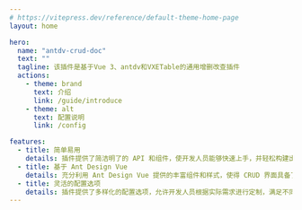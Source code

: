 ```yaml
---
# https://vitepress.dev/reference/default-theme-home-page
layout: home

hero:
  name: "antdv-crud-doc"
  text: ""
  tagline: 该插件是基于Vue 3、antdv和VXETable的通用增删改查插件
  actions:
    - theme: brand
      text: 介绍
      link: /guide/introduce
    - theme: alt
      text: 配置说明
      link: /config

features:
  - title: 简单易用
    details: 插件提供了简洁明了的 API 和组件，使开发人员能够快速上手，并轻松构建出美观实用的 CRUD 界面。
  - title: 基于 Ant Design Vue
    details: 充分利用 Ant Design Vue 提供的丰富组件和样式，使得 CRUD 界面具备了统一的视觉风格和良好的用户体验。
  - title: 灵活的配置选项
    details: 插件提供了多样化的配置选项，允许开发人员根据实际需求进行定制，满足不同项目的需求。
---
```


